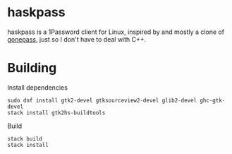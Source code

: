 # haskpass

haskpass is a 1Password client for Linux, inspired
by and mostly a clone of [gonepass](https://github.com/themattchan/gonepass),
just so I don't have to deal with C++.

# Building

Install dependencies

```
sudo dnf install gtk2-devel gtksourceview2-devel glib2-devel ghc-gtk-devel
stack install gtk2hs-buildtools
```

Build

```
stack build
stack install
```
